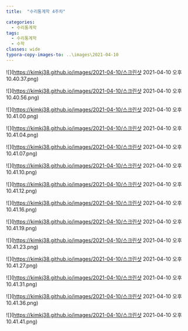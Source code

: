 ```yaml
---
title:  "수리통계학 4주차"

categories:
  - 수리통계학
tags:
  - 수리통계학
  - 수학
classes: wide
typora-copy-images-to: ..\images\2021-04-10
---
```


![](https://kimkj38.github.io/images/2021-04-10/스크린샷 2021-04-10 오후 10.40.37.png)

![](https://kimkj38.github.io/images/2021-04-10/스크린샷 2021-04-10 오후 10.40.56.png)

![](https://kimkj38.github.io/images/2021-04-10/스크린샷 2021-04-10 오후 10.41.00.png)

![](https://kimkj38.github.io/images/2021-04-10/스크린샷 2021-04-10 오후 10.41.04.png)

![](https://kimkj38.github.io/images/2021-04-10/스크린샷 2021-04-10 오후 10.41.07.png)

![](https://kimkj38.github.io/images/2021-04-10/스크린샷 2021-04-10 오후 10.41.10.png)

![](https://kimkj38.github.io/images/2021-04-10/스크린샷 2021-04-10 오후 10.41.12.png)

![](https://kimkj38.github.io/images/2021-04-10/스크린샷 2021-04-10 오후 10.41.16.png)

![](https://kimkj38.github.io/images/2021-04-10/스크린샷 2021-04-10 오후 10.41.19.png)

![](https://kimkj38.github.io/images/2021-04-10/스크린샷 2021-04-10 오후 10.41.23.png)

![](https://kimkj38.github.io/images/2021-04-10/스크린샷 2021-04-10 오후 10.41.27.png)

![](https://kimkj38.github.io/images/2021-04-10/스크린샷 2021-04-10 오후 10.41.31.png)

![](https://kimkj38.github.io/images/2021-04-10/스크린샷 2021-04-10 오후 10.41.36.png)

![](https://kimkj38.github.io/images/2021-04-10/스크린샷 2021-04-10 오후 10.41.41.png)
